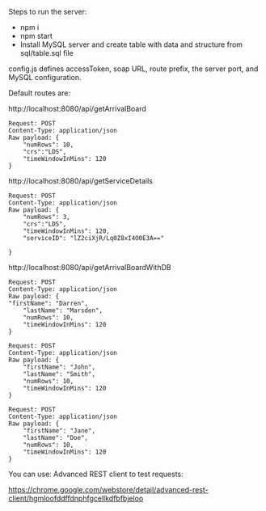 Steps to run the server:

- npm i
- npm start
- Install MySQL server and create table with data and structure from sql/table.sql file

config.js defines accessToken, soap URL, route prefix, the server port, and MySQL configuration.

Default routes are:

http://localhost:8080/api/getArrivalBoard

```
Request: POST
Content-Type: application/json
Raw payload: {
    "numRows": 10,
    "crs":"LDS",
    "timeWindowInMins": 120
}
```

http://localhost:8080/api/getServiceDetails
```
Request: POST
Content-Type: application/json
Raw payload: {
    "numRows": 3,
    "crs":"LDS",
    "timeWindowInMins": 120,
    "serviceID": "lZ2ciXjR/Lq0Z8xI4O0E3A=="

}
```

http://localhost:8080/api/getArrivalBoardWithDB
```
Request: POST
Content-Type: application/json
Raw payload: {
"firstName": "Darren",
    "lastName": "Marsden",
    "numRows": 10,
    "timeWindowInMins": 120
}

```
```
Request: POST
Content-Type: application/json
Raw payload: {
    "firstName": "John",
    "lastName": "Smith",
    "numRows": 10,
    "timeWindowInMins": 120
}
```
```
Request: POST
Content-Type: application/json
Raw payload: {
  	"firstName": "Jane",
    "lastName": "Doe",
    "numRows": 10,
    "timeWindowInMins": 120
}
```

You can use: Advanced REST client to test requests:

https://chrome.google.com/webstore/detail/advanced-rest-client/hgmloofddffdnphfgcellkdfbfbjeloo